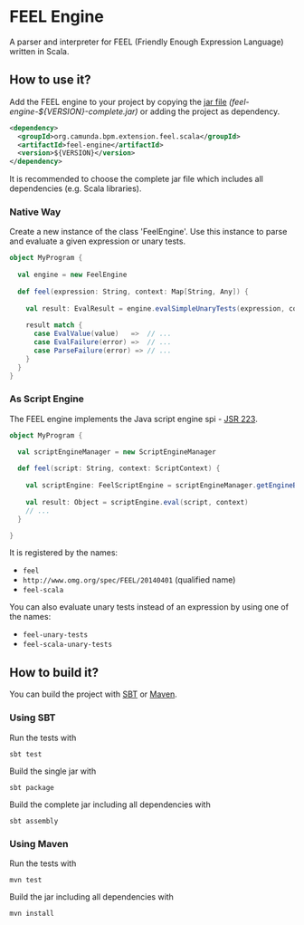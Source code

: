 # FEEL Engine

A parser and interpreter for FEEL (Friendly Enough Expression Language) written in Scala. 

## How to use it?

Add the FEEL engine to your project by copying the [jar file](https://github.com/camunda/feel-scala/releases) _(feel-engine-${VERSION}-complete.jar)_ or adding the project as dependency.

```xml
<dependency>
  <groupId>org.camunda.bpm.extension.feel.scala</groupId>
  <artifactId>feel-engine</artifactId>
  <version>${VERSION}</version>
</dependency>
```

It is recommended to choose the complete jar file which includes all dependencies (e.g. Scala libraries).

### Native Way

Create a new instance of the class 'FeelEngine'. Use this instance to parse and evaluate a given expression or unary tests. 

```scala
object MyProgram {
  
  val engine = new FeelEngine
  
  def feel(expression: String, context: Map[String, Any]) {
    
    val result: EvalResult = engine.evalSimpleUnaryTests(expression, context)
    
    result match {
      case EvalValue(value)   =>  // ...
      case EvalFailure(error) =>  // ...
      case ParseFailure(error) => // ...
    }
  }  
}
```

### As Script Engine

The FEEL engine implements the Java script engine spi - [JSR 223](https://www.jcp.org/en/jsr/detail?id=223). 

```scala
object MyProgram {

  val scriptEngineManager = new ScriptEngineManager
 
  def feel(script: String, context: ScriptContext) {
  
    val scriptEngine: FeelScriptEngine = scriptEngineManager.getEngineByName("feel")
    
    val result: Object = scriptEngine.eval(script, context)
    // ...
  }

}
```

It is registered by the names:

* `feel`
* `http://www.omg.org/spec/FEEL/20140401` (qualified name)
* `feel-scala`

You can also evaluate unary tests instead of an expression by using one of the names:

* `feel-unary-tests`
* `feel-scala-unary-tests`

## How to build it?

You can build the project with [SBT](http://www.scala-sbt.org) or [Maven](http://maven.apache.org).

### Using SBT

Run the tests with
```
sbt test
```

Build the single jar with
```
sbt package
```

Build the complete jar including all dependencies with
```
sbt assembly
```

### Using Maven

Run the tests with
```
mvn test
```

Build the jar including all dependencies with
```
mvn install
```
